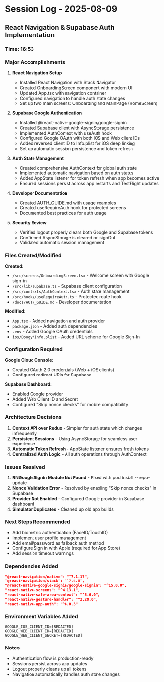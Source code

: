 # Session Log - 2025-08-09 
## React Navigation & Supabase Auth Implementation

### Time: 16:53

### Major Accomplishments

1. **React Navigation Setup**
   - Installed React Navigation with Stack Navigator
   - Created OnboardingScreen component with modern UI
   - Updated App.tsx with navigation container
   - Configured navigation to handle auth state changes
   - Set up two main screens: Onboarding and MainPage (HomeScreen)

2. **Supabase Google Authentication**
   - Installed @react-native-google-signin/google-signin
   - Created Supabase client with AsyncStorage persistence
   - Implemented AuthContext with useAuth hook
   - Configured Google OAuth with both iOS and Web client IDs
   - Added reversed client ID to Info.plist for iOS deep linking
   - Set up automatic session persistence and token refresh

3. **Auth State Management**
   - Created comprehensive AuthContext for global auth state
   - Implemented automatic navigation based on auth status
   - Added AppState listener for token refresh when app becomes active
   - Ensured sessions persist across app restarts and TestFlight updates

4. **Developer Documentation**
   - Created AUTH_GUIDE.md with usage examples
   - Created useRequireAuth hook for protected screens
   - Documented best practices for auth usage

5. **Security Review**
   - Verified logout properly clears both Google and Supabase tokens
   - Confirmed AsyncStorage is cleared on signOut
   - Validated automatic session management

### Files Created/Modified

**Created:**
- `/src/screens/OnboardingScreen.tsx` - Welcome screen with Google sign-in
- `/src/lib/supabase.ts` - Supabase client configuration
- `/src/contexts/AuthContext.tsx` - Auth state management
- `/src/hooks/useRequireAuth.ts` - Protected route hook
- `/docs/AUTH_GUIDE.md` - Developer documentation

**Modified:**
- `App.tsx` - Added navigation and auth provider
- `package.json` - Added auth dependencies
- `.env` - Added Google OAuth credentials
- `ios/Doogy/Info.plist` - Added URL scheme for Google Sign-In

### Configuration Required

**Google Cloud Console:**
- Created OAuth 2.0 credentials (Web + iOS clients)
- Configured redirect URIs for Supabase

**Supabase Dashboard:**
- Enabled Google provider
- Added Web Client ID and Secret
- Configured "Skip nonce checks" for mobile compatibility

### Architecture Decisions

1. **Context API over Redux** - Simpler for auth state which changes infrequently
2. **Persistent Sessions** - Using AsyncStorage for seamless user experience
3. **Automatic Token Refresh** - AppState listener ensures fresh tokens
4. **Centralized Auth Logic** - All auth operations through AuthContext

### Issues Resolved

1. **RNGoogleSignin Module Not Found** - Fixed with pod install --repo-update
2. **Nonce Validation Error** - Resolved by enabling "Skip nonce checks" in Supabase
3. **Provider Not Enabled** - Configured Google provider in Supabase dashboard
4. **Simulator Duplicates** - Cleaned up old app builds

### Next Steps Recommended

- Add biometric authentication (FaceID/TouchID)
- Implement user profile management
- Add email/password as fallback auth method
- Configure Sign in with Apple (required for App Store)
- Add session timeout warnings

### Dependencies Added

```json
"@react-navigation/native": "^7.1.17",
"@react-navigation/stack": "^7.4.5", 
"@react-native-google-signin/google-signin": "^15.0.0",
"react-native-screens": "^4.13.1",
"react-native-safe-area-context": "^5.6.0",
"react-native-gesture-handler": "^2.28.0",
"react-native-app-auth": "^8.0.3"
```

### Environment Variables Added

```
GOOGLE_IOS_CLIENT_ID=[REDACTED]
GOOGLE_WEB_CLIENT_ID=[REDACTED]
GOOGLE_WEB_CLIENT_SECRET=[REDACTED]
```

### Notes

- Authentication flow is production-ready
- Sessions persist across app updates
- Logout properly cleans up all tokens
- Navigation automatically handles auth state changes